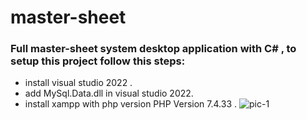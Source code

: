 # master-sheet
### Full master-sheet system desktop application with C# , to setup this project follow this steps:

* install visual studio 2022 .
* add MySql.Data.dll in visual studio 2022.
* install xampp with php version PHP Version 7.4.33 .
![pic-1](https://user-images.githubusercontent.com/18195950/226820188-1e53773c-313d-47da-b905-afcc52df50fd.jpg)
